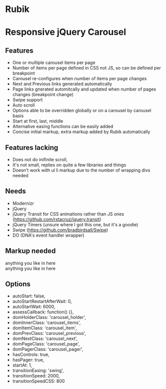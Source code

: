 Rubik
=====

# Responsive jQuery Carousel

## Features
* One or multiple carousel items per page
* Number of items per page defined in CSS not JS, so can be defined per breakpoint
* Carousel re-configures when number of items per page changes
* Next and Previous links generated automatically
* Page links gnerated automitcally and updated when number of pages changes (breakpoint change)
* Swipe support
* Auto scroll
* Options able to be overridden globally or on a carousel by carousel basis
* Start at first, last, middle
* Alternative easing functions can be easily added
* Concise initial markup, extra markup added by Rubik automatically

## Features lacking
* Does not do inifinite scroll,
* It's not small, replies on quite a few libraries and things
* Doesn't work with ul li markup due to the number of wrapping divs needed

## Needs
* Modernizr
* jQuery
* jQuery Transit for CSS animations rather than JS ones (https://github.com/rstacruz/jquery.transit)
* jQuery Timers (unsure where I got this one, but it's a goodie)
* Swipe (https://github.com/bradbirdsall/Swipe)
* DO (DNA's event handler wrapper)

## Markup needed

<div class="carousel clearfix">
	<div class="carousel_item">
		anything you like in here
	</div>
	<div class="carousel_item">
		anything you like in here
	</div>
</div>


## Options
* autoStart: false,
* autoStartRestartAfterWait: 0,
* autoStartWait: 6000,
* assessCallback: function() {},
* domHolderClass: 'carousel_holder',
* domInnerClass: 'carousel_items',
* domItemClass: 'carousel_item',
* domPrevClass: 'carousel_previous',
* domNextClass: 'carousel_next',
* domPageClass: 'carousel_page',
* domPagerClass: 'carousel_pager',
* hasControls: true,
* hasPager: true,
* startAt: 1,
* transitionEasing: 'swing',
* transitionSpeed: 2000,
* transitionSpeedCSS: 800

